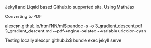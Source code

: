 Jekyll and Liquid based Github.io supported site. Using MathJax 

Converting to PDF 

alexcpn.github.io/html/NN/ml$ pandoc -s -o 3_gradient_descent.pdf 3_gradient_descent.md  --pdf-engine=xelatex --variable urlcolor=cyan

Testing locally
alexcpn.github.io$ bundle exec jekyll serve

